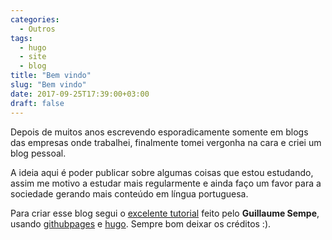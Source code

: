 ```yaml
---
categories:
  - Outros
tags:
  - hugo
  - site
  - blog
title: "Bem vindo"
slug: "Bem vindo"
date: 2017-09-25T17:39:00+03:00
draft: false
---
```


Depois de muitos anos escrevendo esporadicamente somente em blogs das empresas onde trabalhei, finalmente tomei vergonha na cara e criei um blog pessoal.

A ideia aqui é poder publicar sobre algumas coisas que estou estudando, assim me motivo a estudar mais regularmente e ainda faço um favor para a sociedade gerando mais conteúdo em língua portuguesa.

Para criar esse blog segui o [excelente tutorial](https://fillmem.com/post/self-hosted-fast-secured-and-free-static-site/ "Tutorial sobre Hugo") feito pelo **Guillaume Sempe**, usando [githubpages](https://pages.github.com/) e [hugo](https://gohugo.io/). Sempre bom deixar os créditos :).